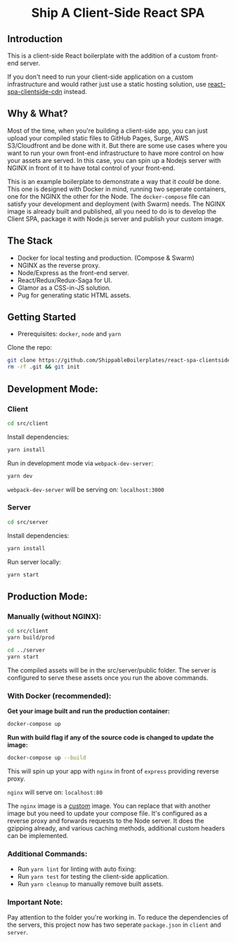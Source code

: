 <h1 align='center'>Ship A Client-Side React SPA</h1>

## Introduction

This is a client-side React boilerplate with the addition of a custom front-end server.

If you don't need to run your client-side application on a custom infrastructure and would rather just use a static hosting solution, use [react-spa-clientside-cdn](https://github.com/ShippableBoilerplates/react-spa-clientside-cdn) instead.

## Why & What?

Most of the time, when you're building a client-side app, you can just upload your compiled static files to GitHub Pages, Surge, AWS S3/Cloudfront and be done with it. But there are some use cases where you want to run your own front-end infrastructure to have more control on how your assets are served. In this case, you can spin up a Nodejs server with NGINX in front of it to have total control of your front-end.

This is an example boilerplate to demonstrate a way that it *could* be done. This one is designed with Docker in mind, running two seperate containers, one for the NGINX the other for the Node. The `docker-compose` file can satisfy your development and deployment (with Swarm) needs. The NGINX image is already built and published, all you need to do is to develop the Client SPA, package it with Node.js server and publish your custom image.

## The Stack

- Docker for local testing and production. (Compose & Swarm)
- NGINX as the reverse proxy.
- Node/Express as the front-end server.
- React/Redux/Redux-Saga for UI.
- Glamor as a CSS-in-JS solution.
- Pug for generating static HTML assets.

## Getting Started

- Prerequisites: `docker`, `node` and `yarn`

Clone the repo:

```bash
git clone https://github.com/ShippableBoilerplates/react-spa-clientside
rm -rf .git && git init
```

## Development Mode:

### Client

```bash
cd src/client
```
Install dependencies:

```bash
yarn install
```

Run in development mode via `webpack-dev-server`:

```bash
yarn dev
```

`webpack-dev-server` will be serving on: `localhost:3000`

### Server

```bash
cd src/server
```
Install dependencies:

```bash
yarn install
```

Run server locally:

```bash
yarn start
```


## Production Mode:

### Manually (without NGINX):

```bash
cd src/client
yarn build/prod

cd ../server
yarn start
```

The compiled assets will be in the src/server/public folder. The server is configured to serve these assets once you run the above commands.

### With Docker (recommended):

**Get your image built and run the production container:**

```bash
docker-compose up
```

**Run with build flag if any of the source code is changed to update the image:**

```bash
docker-compose up --build 
```

This will spin up your app with `nginx` in front of `express` providing reverse proxy.

`nginx` will serve on: `localhost:80`

The `nginx` image is a [custom](https://github.com/ShippableBoilerplates/nginx-reverse-proxy) image. You can replace that with another image but you need to update your compose file. It's configured as a reverse proxy and forwards requests to the Node server. It does the gzipping already, and various caching methods, additional custom headers can be implemented.

### Additional Commands:

- Run `yarn lint` for linting with auto fixing:
- Run `yarn test` for testing the client-side application.
- Run `yarn cleanup` to manually remove built assets.

### Important Note:

Pay attention to the folder you're working in. To reduce the dependencies of the servers, this project now has two seperate `package.json` in `client` and `server`.
